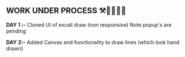 ## WORK UNDER PROCESS ⚒👨‍🏭👷‍♂️

**DAY 1 :-** Cloned UI of excali draw (non responsive) 
         Note popup's are pending
         
**DAY 2:-** Added Canvas and functionality to draw lines (which look hand drawn)
